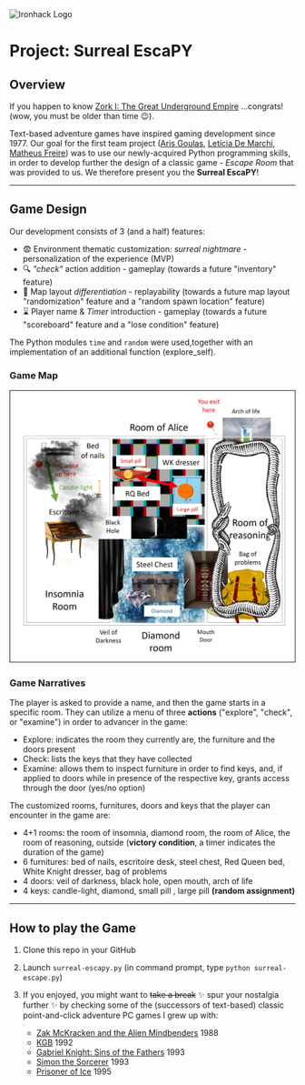 <img src="https://bit.ly/2VnXWr2" alt="Ironhack Logo" width="100"/>

# Project: Surreal EscaPY

## Overview

If you happen to know [Zork I: The Great Underground Empire](https://en.wikipedia.org/wiki/Zork) ...congrats! (wow, you must be older than time :wink:). 

Text-based adventure games have inspired gaming development since 1977. Our goal for the first team project ([Aris Goulas](https://github.com/ArisGoulas), [Letícia De Marchi](https://github.com/leticiademarchiferreira), [Matheus Freire](https://github.com/MatheusFreir)) was to use our newly-acquired Python programming skills, in order to develop further the design of a classic game - _Escape Room_ that was provided to us. We therefore present you the **Surreal EscaPY**!

---

## Game Design

Our development consists of 3 (and a half) features:
- :fearful: Environment thematic customization: _surreal nightmare_ - personalization of the experience (MVP)
- :mag: _"check"_ action addition - gameplay (towards a future "inventory" feature)
- :repeat: Map layout _differentiation_ - replayability (towards a future map layout "randomization" feature and a "random spawn location" feature)
- :hourglass: Player name & _Timer_ introduction - gameplay (towards a future "scoreboard" feature and a "lose condition" feature)

The Python modules `time` and `random` were used,together with an implementation of an additional function (explore_self).

### Game Map

![Game Map adapted](surreal-escape-plan.jpg)

### Game Narratives

The player is asked to provide a name, and then the game starts in a specific room. They can utilize a menu of three **actions** ("explore", "check", or "examine") in order to advancer in the game:
- Explore: indicates the room they currently are, the furniture and the doors present
- Check: lists the keys that they have collected
- Examine: allows them to inspect furniture in order to find keys, and, if applied to doors while in presence of the respective key, grants access through the door (yes/no option)

The customized rooms, furnitures, doors and keys that the player can encounter in the game are:
- 4+1 rooms: the room of insomnia, diamond room, the room of Alice, the room of reasoning, outside (**victory condition**, a timer indicates the duration of the game)
- 6 furnitures: bed of nails, escritoire desk, steel chest, Red Queen bed, White Knight dresser, bag of problems
- 4 doors: veil of darkness, black hole, open mouth, arch of life
- 4 keys: candle-light, diamond, small pill , large pill **(random assignment)**

---

## How to play the Game

1. Clone this repo in your GitHub

2. Launch `surreal-escapy.py` (in command prompt, type `python surreal-escape.py`)

3. If you enjoyed, you might want to ~~take a break~~ :sparkles: spur your nostalgia further :sparkles: by checking some of the (successors of text-based) classic point-and-click adventure PC games I grew up with:
   - [Zak McKracken and the Alien Mindbenders](https://en.wikipedia.org/wiki/Zak_McKracken_and_the_Alien_Mindbenders) 1988
   - [KGB](https://en.wikipedia.org/wiki/KGB_(video_game)) 1992
   - [Gabriel Knight: Sins of the Fathers](https://en.wikipedia.org/wiki/Gabriel_Knight) 1993
   - [Simon the Sorcerer](https://en.wikipedia.org/wiki/Simon_the_Sorcerer) 1993  
   - [Prisoner of Ice](https://en.wikipedia.org/wiki/Prisoner_of_Ice) 1995

